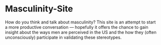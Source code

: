# Masculinity-Site
How do you think and talk about masculinity?
This site is an attempt to start a more productive conversation — hopefully it offers the chance to gain insight about the ways men are perceived in the US and the how they (often unconsciously) participate in validating these stereotypes.
